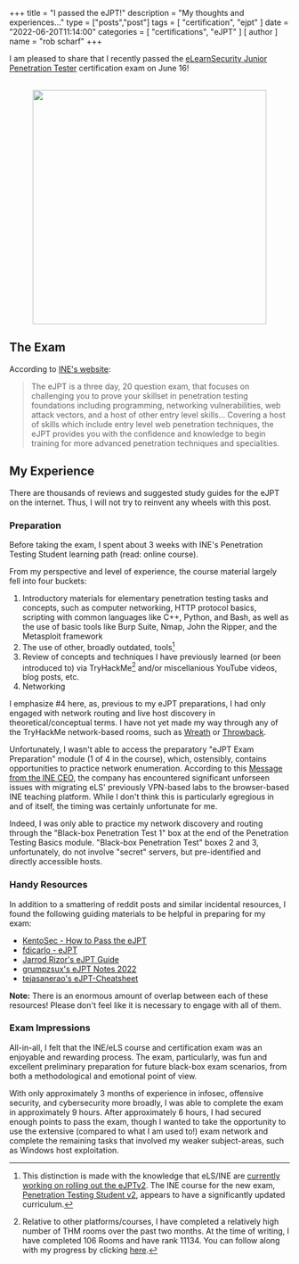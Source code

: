 +++
title = "I passed the eJPT!"
description = "My thoughts and experiences..."
type = ["posts","post"]
tags = [
    "certification",
    "ejpt"
]
date = "2022-06-20T11:14:00"
categories = [
    "certifications",
    "eJPT"
]
[ author ]
  name = "rob scharf"
+++

I am pleased to share that I recently passed the [eLearnSecurity Junior Penetration Tester](https://elearnsecurity.com/product/ejpt-certification/) certification exam on June 16!

<br/>

<center>
<img src="/images/ejpt-cert.png" style="height:420px"> 
</center>

## The Exam

According to [INE's website](https://ine.com/learning/certifications/internal/elearnsecurity-junior-penetration-tester):

> The eJPT is a three day, 20 question exam, that focuses on challenging you to prove your skillset in penetration testing foundations including programming, networking vulnerabilities, web attack vectors, and a host of other entry level skills... Covering a host of skills which include entry level web penetration techniques, the eJPT provides you with the confidence and knowledge to begin training for more advanced penetration techniques and specialities.

## My Experience

There are thousands of reviews and suggested study guides for the eJPT on the internet. Thus, I will not try to reinvent any wheels with this post.

### Preparation

Before taking the exam, I spent about 3 weeks with INE's Penetration Testing Student learning path (read: online course). 

From my perspective and level of experience, the course material largely fell into four buckets: 

1. Introductory materials for elementary penetration testing tasks and concepts, such as computer networking, HTTP protocol basics, scripting with common languages like C++, Python, and Bash, as well as the use of basic tools like Burp Suite, Nmap, John the Ripper, and the Metasploit framework
2. The use of other, broadly outdated, tools[^1] 
3. Review of concepts and techniques I have previously learned (or been introduced to) via TryHackMe[^2] and/or miscellanious YouTube videos, blog posts, etc.
4. Networking

I emphasize #4 here, as, previous to my eJPT preparations, I had only engaged with network routing and live host discovery in theoretical/conceptual terms. I have not yet made my way through any of the TryHackMe network-based rooms, such as [Wreath](https://tryhackme.com/room/wreath) or [Throwback](https://tryhackme.com/network/throwback). 

Unfortunately, I wasn't able to access the preparatory "eJPT Exam Preparation" module (1 of 4 in the course), which, ostensibly, contains opportunities to practice network enumeration. According to this [Message from the INE CEO](https://ine.com/blog/message-from-ine-ceo), the company has encountered significant unforseen issues with migrating eLS' previously VPN-based labs to the browser-based INE teaching platform. While I don't think this is particularly egregious in and of itself, the timing was certainly unfortunate for me.

Indeed, I was only able to practice my network discovery and routing through the "Black-box Penetration Test 1" box at the end of the Penetration Testing Basics module. "Black-box Penetration Test" boxes 2 and 3, unfortunately, do not involve "secret" servers, but pre-identified and directly accessible hosts.

### Handy Resources
In addition to a smattering of reddit posts and similar incidental resources, I found the following guiding materials to be helpful in preparing for my exam:
* [KentoSec - How to Pass the eJPT](https://kentosec.com/2019/08/04/how-to-pass-the-ejpt/)
* [fdicarlo - eJPT](https://github.com/fdicarlo/eJPT)
* [Jarrod Rizor's eJPT Guide](https://jarrodrizor.com/ejpt-guide/)
* [grumpzsux's eJPT Notes 2022](https://github.com/grumpzsux/eJPT-Notes)
* [tejasanerao's eJPT-Cheatsheet](https://github.com/tejasanerao/eJPT-Cheatsheet)

**Note:** There is an enormous amount of overlap between each of these resources! Please don't feel like it is necessary to engage with all of them.

### Exam Impressions
All-in-all, I felt that the INE/eLS course and certification exam was an enjoyable and rewarding process. The exam, particularly, was fun and excellent preliminary preparation for future black-box exam scenarios, from both a methodological and emotional point of view. 

With only approximately 3 months of experience in infosec, offensive security, and cybersecurity more broadly, I was able to complete the exam in approximately 9 hours. After approximately 6 hours, I had secured enough points to pass the exam, though I wanted to take the opportunity to use the extensive (compared to what I am used to!) exam network and complete the remaining tasks that involved my weaker subject-areas, such as Windows host exploitation.

[^1]: This distinction is made with the knowledge that eLS/INE are [currently working on rolling out the eJPTv2](https://ine.com/blog/new-ejpt-coming-soon?utm%5C_source=linkedin&utm%5C_medium=organic&utm%5C_campaign=NeweJPTComingSoon&utm%5C_content=blog). The INE course for the new exam, [Penetration Testing Student v2](https://my.ine.com/CyberSecurity/learning-paths/61f88d91-79ff-4d8f-af68-873883dbbd8c/penetration-testing-student-v2), appears to have a significantly updated curriculum. 

[^2]: Relative to other platforms/courses, I have completed a relatively high number of THM rooms over the past two months. At the time of writing, I have completed 106 Rooms and have rank 11134. You can follow along with my progress by clicking [here](https://tryhackme.com/p/robscharf).